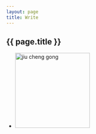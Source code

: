 ```yaml
---
layout: page
title: Write
---
```


## {{ page.title }}

* <img src="http://imglf0.ph.126.net/ZlsgNXXUgopHa4FLQzqZqw==/6632178272444829729.jpg" alt="jiu cheng gong" height="200"/>
